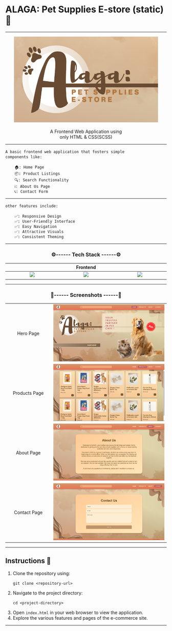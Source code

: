 # ALAGA: Pet Supplies E-store (static) 📱

---

<p align="center">
    <img src="images\readME assets\readME icon.png" width="450"/><br><br>
    A Frontend Web Application using <br>
    only HTML & CSS(SCSS)
</p>

---

    A basic frontend web application that fosters simple
    components like:
    
        🏠: Home Page
        📦: Product Listings
        🔍: Search Functionality
        ℹ️: About Us Page
        📞: Contact Form
    
---

    other features include:
    
        ✅: Responsive Design
        ✅: User-Friendly Interface
        ✅: Easy Navigation
        ✅: Attractive Visuals
        ✅: Consistent Theming

---

<h3 align="center">⚙️------ Tech Stack ------⚙️</h3>
<table align="center">
  <thead>
    <tr>
      <th align="center" colspan="3" width="900">Frontend</th>
    </tr>
  </thead>
  <tbody>
    <tr align="center">
      <td width="300">
        <img src="https://camo.githubusercontent.com/6647554cf19482c32acc6a6a3b8bd68b845fafabd474595e7e92dead3075c3ea/68747470733a2f2f63646e2e6a7364656c6976722e6e65742f67682f64657669636f6e732f64657669636f6e2f69636f6e732f68746d6c352f68746d6c352d6f726967696e616c2e737667" width="150"/>
      </td>
      <td width="300">
        <img src="https://camo.githubusercontent.com/4eaf7f26830ffa4bc4c4502a24e9be29fa2796208648a805e8f610da811aeb05/68747470733a2f2f63646e2e6a7364656c6976722e6e65742f67682f64657669636f6e732f64657669636f6e2f69636f6e732f637373332f637373332d6f726967696e616c2e737667" width="150"/>
      </td>
      <td width="300">
        <img src="https://camo.githubusercontent.com/f0a750ad8250cf711f7a1da710cfc83a9c8a1da28a5b34f603750d6d6ee7a2b1/68747470733a2f2f63646e2e6a7364656c6976722e6e65742f67682f64657669636f6e732f64657669636f6e2f69636f6e732f736173732f736173732d6f726967696e616c2e737667" width="150"/>
      </td>
    </tr>
  </tbody>
</table>

---

<h3 align="center">📸------ Screenshots ------📸</h3>

<table align="center">
    <tr>
        <td width="150" align="center">Hero Page</td>
        <td width="450">
            <img src="images\readME assets\screenshots\ss0.png" />
        </td>
    </tr>
    <tr>
        <td width="150" align="center">Products Page</td>
        <td width="450">
            <img src="images\readME assets\screenshots\ss1.png" />
        </td>
    </tr>
    <tr>
        <td width="150" align="center">About Page</td>
        <td width="450">
            <img src="images\readME assets\screenshots\ss2.png" />
        </td>
    </tr>
    <tr>
        <td width="150" align="center">Contact Page</td>
        <td width="450">
            <img src="images\readME assets\screenshots\ss3.png"/>
        </td>
    </tr>
</table>

---

## Instructions 📜

1. Clone the repository using:
   ```
   git clone <repository-url>
    ```
2. Navigate to the project directory:
   ```
   cd <project-directory>
   ```
3. Open `index.html` in your web browser to view the application.
4. Explore the various features and pages of the e-commerce site.

---
